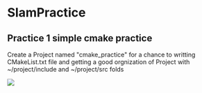 # SlamPractice
## Practice 1 simple cmake practice
Create a Project named "cmake_practice" for a chance to writting CMakeList.txt file and getting a good orgnization of Project with ~/project/include and ~/project/src folds

<img src="https://render.githubusercontent.com/render/math?math=%5Ccolor%7Bwhite%7D%7Be%5E%7Bx%7D%7D">
